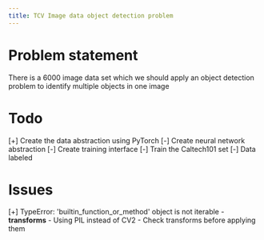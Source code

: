 ```yaml
---
title: TCV Image data object detection problem
---
```


# Problem statement

There is a 6000 image data set which we should apply an object detection problem to identify multiple objects in one image

# Todo
[+] Create the data abstraction using PyTorch
[-] Create neural network abstraction
[-] Create training interface
[-] Train the Caltech101 set
[-] Data labeled

# Issues

[+] TypeError: 'builtin_function_or_method' object is not iterable
	- **transforms**
	- Using PIL instead of CV2
	- Check transforms before applying them

